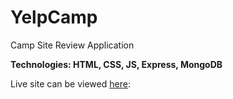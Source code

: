 # YelpCamp

Camp Site Review Application

<strong>Technologies: HTML, CSS, JS, Express, MongoDB</strong>

Live site can be viewed <a href="https://thawing-waters-46023.herokuapp.com/" target="_blank">here</a>: 
